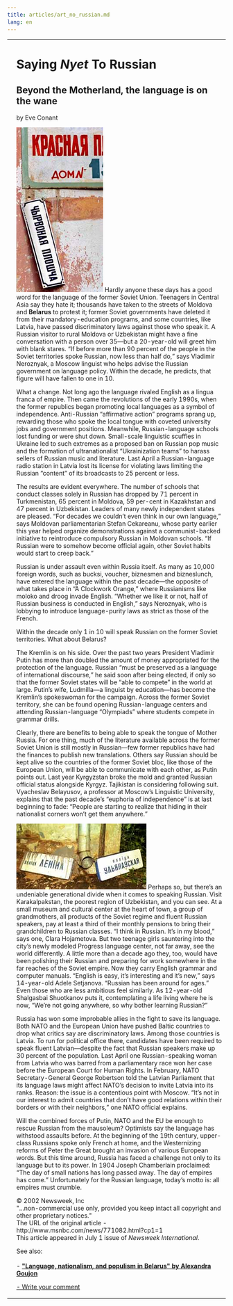```yaml
---
title: articles/art_no_russian.md 
lang: en
---
```



<table>
<tbody>
<tr class="odd">
<td>
</td>
<td>
<h1 id="saying-nyet-to-russian">Saying <em>Nyet</em> To Russian</h1>
<h2 id="beyond-the-motherland-the-language-is-on-the-wane">Beyond the Motherland, the language is on the wane</h2>
<p>by Eve Conant</p>
<p><img src="belarus_language.jpg" width="200" height="379" alt="Bilinguilal street signs. The Language situation in Belarus: is Russian language going to decline?" /> Hardly anyone these days has a good word for the language of the former Soviet Union. Teenagers in Central Asia say they hate it; thousands have taken to the streets of Moldova and <strong>Belarus</strong> to protest it; former Soviet governments have deleted it from their mandatory-education programs, and some countries, like Latvia, have passed discriminatory laws against those who speak it. A Russian visitor to rural Moldova or Uzbekistan might have a fine conversation with a person over 35—but a 20-year-old will greet him with blank stares. “If before more than 90 percent of the people in the Soviet territories spoke Russian, now less than half do,” says Vladimir Neroznyak, a Moscow linguist who helps advise the Russian government on language policy. Within the decade, he predicts, that figure will have fallen to one in 10.</p>
<p>What a change. Not long ago the language rivaled English as a lingua franca of empire. Then came the revolutions of the early 1990s, when the former republics began promoting local languages as a symbol of independence. Anti-Russian “affirmative action” programs sprang up, rewarding those who spoke the local tongue with coveted university jobs and government positions. Meanwhile, Russian-language schools lost funding or were shut down. Small-scale linguistic scuffles in Ukraine led to such extremes as a proposed ban on Russian pop music and the formation of ultranationalist “Ukrainization teams” to harass sellers of Russian music and literature. Last April a Russian-language radio station in Latvia lost its license for violating laws limiting the Russian “content” of its broadcasts to 25 percent or less.</p>
<p>The results are evident everywhere. The number of schools that conduct classes solely in Russian has dropped by 71 percent in Turkmenistan, 65 percent in Moldova, 59 per-cent in Kazakhstan and 47 percent in Uzbekistan. Leaders of many newly independent states are pleased. “For decades we couldn’t even think in our own language,” says Moldovan parliamentarian Stefan Cekareanu, whose party earlier this year helped organize demonstrations against a communist-backed initiative to reintroduce compulsory Russian in Moldovan schools. “If Russian were to somehow become official again, other Soviet habits would start to creep back.”</p>
<p>Russian is under assault even within Russia itself. As many as 10,000 foreign words, such as bucksi, voucher, biznesmen and bizneslunch, have entered the language within the past decade—the opposite of what takes place in “A Clockwork Orange,” where Russianisms like moloko and droog invade English. “Whether we like it or not, half of Russian business is conducted in English,” says Neroznyak, who is lobbying to introduce language-purity laws as strict as those of the French.</p>
<p>Within the decade only 1 in 10 will speak Russian on the former Soviet territories. What about Belarus?</p>
<p>The Kremlin is on his side. Over the past two years President Vladimir Putin has more than doubled the amount of money appropriated for the protection of the language. Russian “must be preserved as a language of international discourse,” he said soon after being elected, if only so that the former Soviet states will be “able to compete” in the world at large. Putin’s wife, Ludmilla—a linguist by education—has become the Kremlin’s spokeswoman for the campaign. Across the former Soviet territory, she can be found opening Russian-language centers and attending Russian-language “Olympiads” where students compete in grammar drills.</p>
<p>Clearly, there are benefits to being able to speak the tongue of Mother Russia. For one thing, much of the literature available across the former Soviet Union is still mostly in Russian—few former republics have had the finances to publish new translations. Others say Russian should be kept alive so the countries of the former Soviet bloc, like those of the European Union, will be able to communicate with each other, as Putin points out. Last year Kyrgyzstan broke the mold and granted Russian official status alongside Kyrgyz. Tajikistan is considering following suit. Vyacheslav Belayusov, a professor at Moscow’s Linguistic University, explains that the past decade’s “euphoria of independence” is at last beginning to fade: “People are starting to realize that hiding in their nationalist corners won’t get them anywhere.”</p>
<p><img src="belarus_language2.jpg" width="300" height="151" alt="Fallen street signs. Languages in Belarus: is Russian language going to decline?" /> Perhaps so, but there’s an undeniable generational divide when it comes to speaking Russian. Visit Karakalpakstan, the poorest region of Uzbekistan, and you can see. At a small museum and cultural center at the heart of town, a group of grandmothers, all products of the Soviet regime and fluent Russian speakers, pay at least a third of their monthly pensions to bring their grandchildren to Russian classes. “I think in Russian. It’s in my blood,” says one, Clara Hojametova. But two teenage girls sauntering into the city’s newly modeled Progress language center, not far away, see the world differently. A little more than a decade ago they, too, would have been polishing their Russian and preparing for work somewhere in the far reaches of the Soviet empire. Now they carry English grammar and computer manuals. “English is easy, it’s interesting and it’s new,” says 14-year-old Adele Setjanova. “Russian has been around for ages.” Even those who are less ambitious feel similarly. As 12-year-old Shalgasbai Shuotkanov puts it, contemplating a life living where he is now, “We’re not going anywhere, so why bother learning Russian?”</p>
<p>Russia has won some improbable allies in the fight to save its language. Both NATO and the European Union have pushed Baltic countries to drop what critics say are discriminatory laws. Among those countries is Latvia. To run for political office there, candidates have been required to speak fluent Latvian—despite the fact that Russian speakers make up 30 percent of the population. Last April one Russian-speaking woman from Latvia who was barred from a parliamentary race won her case before the European Court for Human Rights. In February, NATO Secretary-General George Robertson told the Latvian Parliament that its language laws might affect NATO’s decision to invite Latvia into its ranks. Reason: the issue is a contentious point with Moscow. “It’s not in our interest to admit countries that don’t have good relations within their borders or with their neighbors,” one NATO official explains.</p>
<p>Will the combined forces of Putin, NATO and the EU be enough to rescue Russian from the mausoleum? Optimists say the language has withstood assaults before. At the beginning of the 19th century, upper-class Russians spoke only French at home, and the Westernizing reforms of Peter the Great brought an invasion of various European words. But this time around, Russia has faced a challenge not only to its language but to its power. In 1904 Joseph Chamberlain proclaimed: “The day of small nations has long passed away. The day of empires has come.” Unfortunately for the Russian language, today’s motto is: all empires must crumble.</p>
<p>© 2002 Newsweek, Inc<br />
"...non-commercial use only, provided you keep intact all copyright and other proprietary notices."<br />
The URL of the original article - http://www.msnbc.com/news/771082.html?cp1=1<br />
This article appeared in July 1 issue of <em>Newsweek International</em>.<br />
</p>
<p>See also:<br />
<br />
- <strong><a href="articles/art_goujon1.html">"Language, nationalism, and populism in Belarus" by Alexandra Goujon</a></strong><br />
</p>
<p><span class="small"><a href="gb_add.html?ref=http%3A%2F%2Fwww%2Epravapis%2Eorg%2Fart%5Fno%5Frussian%2Easp">- Write your comment</a></span></p></td>
</tr>
</tbody>
</table>

